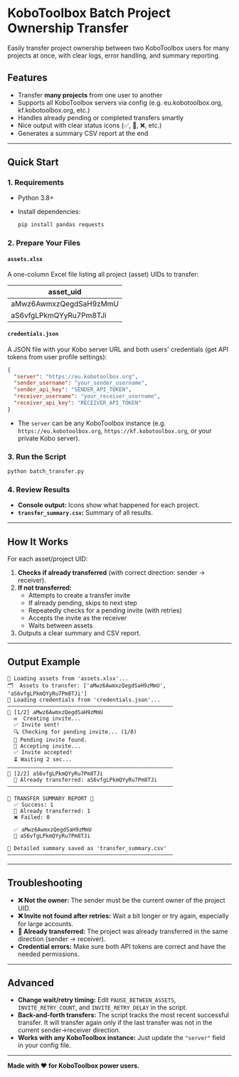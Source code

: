 # KoboToolbox Batch Project Ownership Transfer

Easily transfer project ownership between two KoboToolbox users for many projects at once, with clear logs, error handling, and summary reporting.

## Features

- Transfer **many projects** from one user to another
- Supports all KoboToolbox servers via config (e.g. eu.kobotoolbox.org, kf.kobotoolbox.org, etc.)
- Handles already pending or completed transfers smartly
- Nice output with clear status icons (✅, 🔁, ❌, etc.)
- Generates a summary CSV report at the end

---

## Quick Start

### 1. Requirements

- Python 3.8+
- Install dependencies:

  ```sh
  pip install pandas requests
  ```

### 2. Prepare Your Files

#### `assets.xlsx`

A one-column Excel file listing all project (asset) UIDs to transfer:

| asset_uid               |
|-------------------------|
| aMwz6AwmxzQegdSaH9zMmU  |
| aS6vfgLPkmQYyRu7Pm8TJi  |

#### `credentials.json`

A JSON file with your Kobo server URL and both users' credentials (get API tokens from user profile settings):

```json
{
  "server": "https://eu.kobotoolbox.org",
  "sender_username": "your_sender_username",
  "sender_api_key": "SENDER_API_TOKEN",
  "receiver_username": "your_receiver_username",
  "receiver_api_key": "RECEIVER_API_TOKEN"
}
```

- The `server` can be any KoboToolbox instance (e.g. `https://eu.kobotoolbox.org`, `https://kf.kobotoolbox.org`, or your private Kobo server).

### 3. Run the Script

```sh
python batch_transfer.py
```

### 4. Review Results

- **Console output:** Icons show what happened for each project.
- **`transfer_summary.csv`:** Summary of all results.

---

## How It Works

For each asset/project UID:
1. **Checks if already transferred** (with correct direction: sender → receiver).
2. **If not transferred:**
    - Attempts to create a transfer invite
    - If already pending, skips to next step
    - Repeatedly checks for a pending invite (with retries)
    - Accepts the invite as the receiver
    - Waits between assets
3. Outputs a clear summary and CSV report.

---

## Output Example

```
🔄 Loading assets from 'assets.xlsx'...
🗂️  Assets to transfer: ['aMwz6AwmxzQegdSaH9zMmU', 'aS6vfgLPkmQYyRu7Pm8TJi']
🔄 Loading credentials from 'credentials.json'...
————————————————————————————————————————————————————
🔔 [1/2] aMwz6AwmxzQegdSaH9zMmU
  ✉️  Creating invite...
  ✅ Invite sent!
  🔍 Checking for pending invite... (1/8)
  🔗 Pending invite found.
  🤝 Accepting invite...
  ✅ Invite accepted!
  ⏳ Waiting 2 sec...
————————————————————————————————————————————————————
🔔 [2/2] aS6vfgLPkmQYyRu7Pm8TJi
  🔎 Already transferred: aS6vfgLPkmQYyRu7Pm8TJi
————————————————————————————————————————————————————

🎉 TRANSFER SUMMARY REPORT 🎉
  ✅ Success: 1
  🔁 Already transferred: 1
  ❌ Failed: 0

  ✅ aMwz6AwmxzQegdSaH9zMmU
  🔁 aS6vfgLPkmQYyRu7Pm8TJi

📄 Detailed summary saved as 'transfer_summary.csv'
————————————————————————————————————————————————————
```

---

## Troubleshooting

- **❌ Not the owner:** The sender must be the current owner of the project UID.
- **❌ Invite not found after retries:** Wait a bit longer or try again, especially for large accounts.
- **🔁 Already transferred:** The project was already transferred in the same direction (sender → receiver).
- **Credential errors:** Make sure both API tokens are correct and have the needed permissions.

---

## Advanced

- **Change wait/retry timing:** Edit `PAUSE_BETWEEN_ASSETS`, `INVITE_RETRY_COUNT`, and `INVITE_RETRY_DELAY` in the script.
- **Back-and-forth transfers:** The script tracks the most recent successful transfer. It will transfer again only if the last transfer was not in the current sender→receiver direction.
- **Works with any KoboToolbox instance:** Just update the `"server"` field in your config file.

---


**Made with ❤️ for KoboToolbox power users.**
